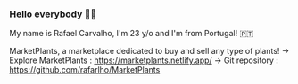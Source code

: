 ### Hello everybody 👋🏼

My name is Rafael Carvalho, I'm 23 y/o and I'm from Portugal! 🇵🇹

MarketPlants, a marketplace dedicated to buy and sell any type of plants!
  -> Explore MarketPlants : https://marketplants.netlify.app/
  -> Git repository :  https://github.com/rafarlho/MarketPlants

<!--
**rafarlho/rafarlho** is a ✨ _special_ ✨ repository because its `README.md` (this file) appears on your GitHub profile.

Here are some ideas to get you started:

- 🔭 I’m currently working on ...
- 🌱 I’m currently learning ...
- 👯 I’m looking to collaborate on ...
- 🤔 I’m looking for help with ...
- 💬 Ask me about ...
- 📫 How to reach me: ...
- 😄 Pronouns: ...
- ⚡ Fun fact: ...
-->
